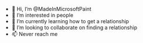 - 👋 Hi, I’m @MadeInMicrosoftPaint
- 👀 I’m interested in people
- 🌱 I’m currently learning how to get a relationship
- 💞️ I’m looking to collaborate on finding a relationship
- 📫 Never reach me 

<!---
MadeInMicrosoftPaint/MadeInMicrosoftPaint is a ✨ special ✨ repository because its `README.md` (this file) appears on your GitHub profile.
You can click the Preview link to take a look at your changes.
--->
